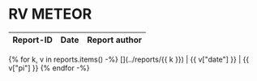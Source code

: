 <!-- This file was created automatically -->
# RV METEOR

Report-ID | Date | Report author
--- | --- | ---
{% for k, v in reports.items() -%}
[](../reports/{{ k }}) | {{ v["date"] }} | {{ v["pi"] }}
{% endfor -%}
